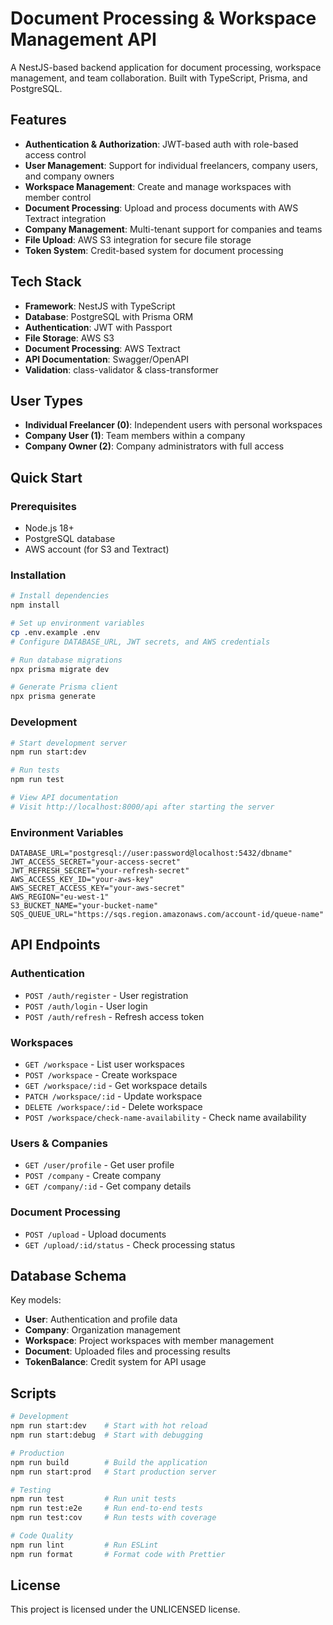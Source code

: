 # Document Processing & Workspace Management API

A NestJS-based backend application for document processing, workspace management, and team collaboration. Built with TypeScript, Prisma, and PostgreSQL.

## Features

- **Authentication & Authorization**: JWT-based auth with role-based access control
- **User Management**: Support for individual freelancers, company users, and company owners
- **Workspace Management**: Create and manage workspaces with member control
- **Document Processing**: Upload and process documents with AWS Textract integration
- **Company Management**: Multi-tenant support for companies and teams
- **File Upload**: AWS S3 integration for secure file storage
- **Token System**: Credit-based system for document processing

## Tech Stack

- **Framework**: NestJS with TypeScript
- **Database**: PostgreSQL with Prisma ORM
- **Authentication**: JWT with Passport
- **File Storage**: AWS S3
- **Document Processing**: AWS Textract
- **API Documentation**: Swagger/OpenAPI
- **Validation**: class-validator & class-transformer

## User Types

- **Individual Freelancer (0)**: Independent users with personal workspaces
- **Company User (1)**: Team members within a company
- **Company Owner (2)**: Company administrators with full access

## Quick Start

### Prerequisites

- Node.js 18+
- PostgreSQL database
- AWS account (for S3 and Textract)

### Installation

```bash
# Install dependencies
npm install

# Set up environment variables
cp .env.example .env
# Configure DATABASE_URL, JWT secrets, and AWS credentials

# Run database migrations
npx prisma migrate dev

# Generate Prisma client
npx prisma generate
```

### Development

```bash
# Start development server
npm run start:dev

# Run tests
npm run test

# View API documentation
# Visit http://localhost:8000/api after starting the server
```

### Environment Variables

```env
DATABASE_URL="postgresql://user:password@localhost:5432/dbname"
JWT_ACCESS_SECRET="your-access-secret"
JWT_REFRESH_SECRET="your-refresh-secret"
AWS_ACCESS_KEY_ID="your-aws-key"
AWS_SECRET_ACCESS_KEY="your-aws-secret"
AWS_REGION="eu-west-1"
S3_BUCKET_NAME="your-bucket-name"
SQS_QUEUE_URL="https://sqs.region.amazonaws.com/account-id/queue-name"
```

## API Endpoints

### Authentication

- `POST /auth/register` - User registration
- `POST /auth/login` - User login
- `POST /auth/refresh` - Refresh access token

### Workspaces

- `GET /workspace` - List user workspaces
- `POST /workspace` - Create workspace
- `GET /workspace/:id` - Get workspace details
- `PATCH /workspace/:id` - Update workspace
- `DELETE /workspace/:id` - Delete workspace
- `POST /workspace/check-name-availability` - Check name availability

### Users & Companies

- `GET /user/profile` - Get user profile
- `POST /company` - Create company
- `GET /company/:id` - Get company details

### Document Processing

- `POST /upload` - Upload documents
- `GET /upload/:id/status` - Check processing status

## Database Schema

Key models:

- **User**: Authentication and profile data
- **Company**: Organization management
- **Workspace**: Project workspaces with member management
- **Document**: Uploaded files and processing results
- **TokenBalance**: Credit system for API usage

## Scripts

```bash
# Development
npm run start:dev    # Start with hot reload
npm run start:debug  # Start with debugging

# Production
npm run build        # Build the application
npm run start:prod   # Start production server

# Testing
npm run test         # Run unit tests
npm run test:e2e     # Run end-to-end tests
npm run test:cov     # Run tests with coverage

# Code Quality
npm run lint         # Run ESLint
npm run format       # Format code with Prettier
```

## License

This project is licensed under the UNLICENSED license.
